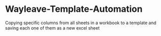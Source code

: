 # Wayleave-Template-Automation
Copying specific columns from all sheets in a workbook to a template and saving each one of them as a new excel sheet
